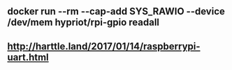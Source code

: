 ## docker run --rm --cap-add SYS_RAWIO --device /dev/mem hypriot/rpi-gpio readall
## http://harttle.land/2017/01/14/raspberrypi-uart.html
